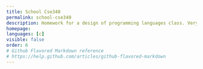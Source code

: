 ```yaml
---
title: School Cse340
permalink: school-cse340
description: Homework for a design of programming languages class. Very specific text parser.
homepage:
languages: [c]
visible: false
order: 6
# Github Flavored Markdown reference
# https://help.github.com/articles/github-flavored-markdown
---
```


